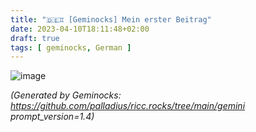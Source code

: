 ```yaml
---
title: "🇩🇪♊ [Geminocks] Mein erster Beitrag"
date: 2023-04-10T18:11:48+02:00
draft: true
tags: [ geminocks, German ]
---
```


![image](/gallery/midjourney/PalladiusPacans_a_puffin_who_just_won_an_ironman__all_sweated_a_b92ad63c-71b9-4848-9512-13d6240d1cbe.png)





*(Generated by Geminocks: https://github.com/palladius/ricc.rocks/tree/main/gemini prompt_version=1.4)*